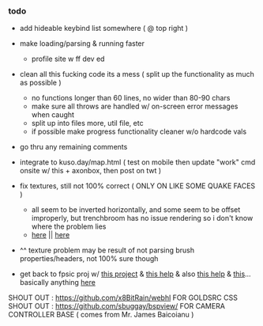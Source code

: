 ### todo
 - add hideable keybind list somewhere ( @ top right )

 - make loading/parsing & running faster
   - profile site w ff dev ed

 - clean all this fucking code its a mess ( split up the functionality as much as possible )
   - no functions longer than 60 lines, no wider than 80-90 chars
   - make sure all throws are handled w/ on-screen error messages when caught
   - split up into files more, util file, etc
   - if possible make progress functionality cleaner w/o hardcode vals

 - go thru any remaining comments

 - integrate to kuso.day/map.html ( test on mobile then update "work" cmd onsite w/ this + axonbox, then post on twt )

 - fix textures, still not 100% correct ( ONLY ON LIKE SOME QUAKE FACES )
   - all seem to be inverted horizontally, and some seem to be offset improperly, but trenchbroom has no issue rendering so i don't know where the problem lies
   - [here](https://github.com/TrenchBroom/TrenchBroom/blob/master/common/src/mdl/UVCoordSystem.h) || [here](https://github.com/TrenchBroom/TrenchBroom/blob/master/common/src/mdl/MapFormat.cpp)
 - ^^ texture problem may be result of not parsing brush properties/headers, not 100% sure though

 - get back to fpsic proj w/ [this project](https://github.com/2lag/three) & [this help](https://github.com/sbuggay/bspview/blob/master/spec/hlbsp.md) & also [this help](https://valvedev.info/guides/accelerating-map-compiles-in-quake-based-engines/) & [this](https://valvedev.info/guides/what-goes-into-compiling-a-source-map/)... basically anything [here](https://valvedev.info/guides/)


SHOUT OUT : https://github.com/x8BitRain/webhl FOR GOLDSRC CSS
SHOUT OUT : https://github.com/sbuggay/bspview/ FOR CAMERA CONTROLLER BASE ( comes from Mr. James Baicoianu )